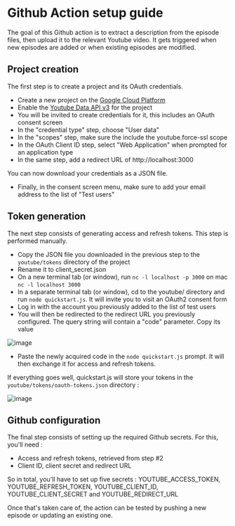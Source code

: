 # Github Action setup guide

The goal of this Github action is to extract a description from the episode files, then upload it to the relevant Youtube video. It gets triggered when new episodes are added or when existing episodes are modified.

## Project creation

The first step is to create a project and its OAuth credentials.

- Create a new project on the [Google Cloud Platform](https://console.cloud.google.com/projectcreate)
- Enable the [Youtube Data API v3](https://console.cloud.google.com/apis/library/youtube.googleapis.com) for the project
- You will be invited to create credentials for it, this includes an OAuth consent screen
- In the "credential type" step, choose "User data"
- In the "scopes" step, make sure the include the youtube.force-ssl scope
- In the OAuth Client ID step, select "Web Application" when prompted for an application type
- In the same step, add a redirect URL of http://localhost:3000

You can now download your credentials as a JSON file.

- Finally, in the consent screen menu, make sure to add your email address to the list of "Test users"

## Token generation

The next step consists of generating access and refresh tokens. This step is performed manually.

- Copy the JSON file you downloaded in the previous step to the `youtube/tokens` directory of the project
- Rename it to client_secret.json
- On a new terminal tab (or window), run `nc -l localhost -p 3000` on mac `nc -l localhost 3000`
- In a separate terminal tab (or window), cd to the youtube/ directory and run `node quickstart.js`. It will invite you to visit an OAuth2 consent form
- Log in with the account you previously added to the list of test users
- You will then be redirected to the redirect URL you previously configured. The query string will contain a "code" parameter. Copy its value

![image](https://user-images.githubusercontent.com/1638227/147785146-423b38bf-6e2c-42be-89ab-e12ac76897d4.png)

- Paste the newly acquired code in the `node quickstart.js` prompt. It will then exchange it for access and refresh tokens.

If everything goes well, quickstart.js will store your tokens in the `youtube/tokens/oauth-tokens.json` directory :

![image](https://user-images.githubusercontent.com/1638227/147785008-9aca8a2c-f45f-4344-938c-1fc5ffcb4758.png)

## Github configuration

The final step consists of setting up the required Github secrets. For this, you'll need :

- Access and refresh tokens, retrieved from step #2
- Client ID, client secret and redirect URL

So in total, you'll have to set up five secrets : YOUTUBE_ACCESS_TOKEN, YOUTUBE_REFRESH_TOKEN, YOUTUBE_CLIENT_ID, YOUTUBE_CLIENT_SECRET and YOUTUBE_REDIRECT_URL

Once that's taken care of, the action can be tested by pushing a new episode or updating an existing one.
